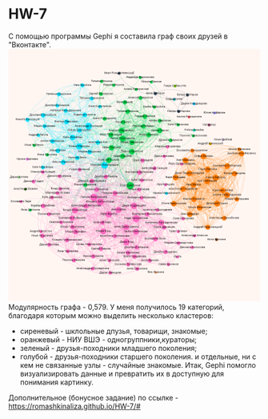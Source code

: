 # HW-7
С помощью программы Gephi я составила граф своих друзей в "Вконтакте".
![txt](https://github.com/RomashkinaLiza/HW-7/blob/master/%D0%93%D1%80%D0%B0%D1%84%20%D0%B4%D1%80%D1%83%D0%B7%D0%B5%D0%B9%20%D0%B2%20%D1%81%D0%B5%D1%82%D0%B8%20%D0%92%D0%BA%D0%BE%D0%BD%D1%82%D0%B0%D0%BA%D1%82%D0%B5.png)
Модулярность графа - 0,579. У меня получилось 19 категорий, благодаря которым можно выделить несколько кластеров:
* сиреневый - шклольные дпузья, товарищи, знакомые;
* оранжевый - НИУ ВШЭ - одногруппники,кураторы;
* зеленый - друзья-походники младшего поколения;
* голубой - друзья-походники старшего поколения.
и отдельные, ни с кем не связанные узлы - случайные знакомые.
Итак, Gephi помогло визуализировать данные и превратить их в доступную для понимания картинку.

Дополнительное  (бонусное задание) по ссылке - https://romashkinaliza.github.io/HW-7/#
